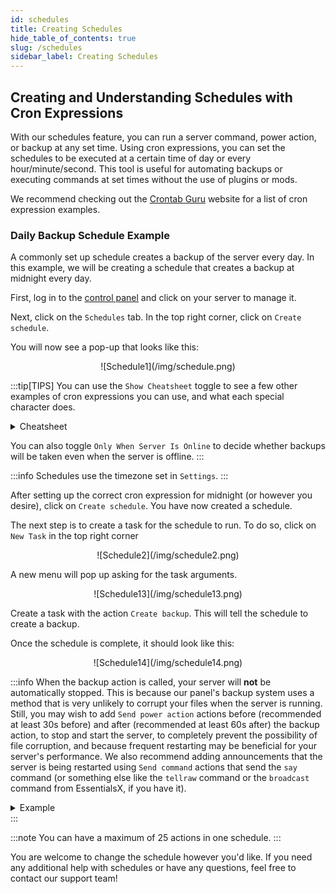 ```yaml
---
id: schedules
title: Creating Schedules
hide_table_of_contents: true
slug: /schedules
sidebar_label: Creating Schedules
---
```

## Creating and Understanding Schedules with Cron Expressions
With our schedules feature, you can run a server command, power action, or backup at any set time. Using cron expressions, you can set the schedules to be executed at a certain time of day or every hour/minute/second. This tool is useful for automating backups or executing commands at set times without the use of plugins or mods.

We recommend checking out the [Crontab Guru](https://crontab.guru/examples.html) website for a list of cron expression examples.

### Daily Backup Schedule Example
A commonly set up schedule creates a backup of the server every day. In this example, we will be creating a schedule that creates a backup at midnight every day.

First, log in to the [control panel](https://control.stelhosting.com/) and click on your server to manage it.

Next, click on the `Schedules` tab. In the top right corner, click on `Create schedule`.

You will now see a pop-up that looks like this:

<center>![Schedule1](/img/schedule.png)</center>

:::tip[TIPS]
You can use the `Show Cheatsheet` toggle to see a few other examples of cron expressions you can use, and what each special character does.
<details>
  <summary>Cheatsheet</summary>
  ![Schedule15](/img/schedule15.png)
</details>

You can also toggle `Only When Server Is Online` to decide whether backups will be taken even when the server is offline.
:::

:::info
Schedules use the timezone set in `Settings`.
:::

After setting up the correct cron expression for midnight (or however you desire), click on `Create schedule`. You have now created a schedule.

The next step is to create a task for the schedule to run. To do so, click on `New Task` in the top right corner

<center>![Schedule2](/img/schedule2.png)</center>

A new menu will pop up asking for the task arguments. 

<center>![Schedule13](/img/schedule13.png)</center>

Create a task with the action `Create backup`. This will tell the schedule to create a backup.

Once the schedule is complete, it should look like this:

<center>![Schedule14](/img/schedule14.png)</center>

:::info
When the backup action is called, your server will **not** be automatically stopped. This is because our panel's backup system uses a method that is very unlikely to corrupt your files when the server is running. Still, you may wish to add `Send power action` actions before (recommended at least 30s before) and after (recommended at least 60s after) the backup action, to stop and start the server, to completely prevent the possibility of file corruption, and because frequent restarting may be beneficial for your server's performance. We also recommend adding announcements that the server is being restarted using `Send command` actions that send the `say` command (or something else like the `tellraw` command or the `broadcast` command from EssentialsX, if you have it).

<details>
<summary>Example</summary>

In this example, we will be creating an announcement 60 seconds before the backup is taken.

<center>![Schedule3](/img/schedule3.png)</center>

In the menu, make sure the action is set to `Send command`. The payload is the command that the schedule sends. In this case, we want the schedule to send a message to the server that the server will be restarting in 60 seconds. In the payload section, enter `say Server restarting in 60 seconds...`. The time offset for this task is `0` since it should be called as soon as the schedule is run.

<center>![Schedule4](/img/schedule4.png)</center>

Next, create another task with the same action and with a new payload: `say Server restarting in 30 seconds...`. The time offset should now be `30` since the schedule is sending this command 30 seconds later.

<center>![Schedule5](/img/schedule5.png)</center>

The next task is to announce that the server restarts in 10 seconds. The new payload command will be `say Server restarting in 10 seconds` with a time offset of `20` seconds. The time offset is 20 seconds since we must wait 20 seconds after the 30-second message is sent since we will now be counting down from 10 seconds.

<center>![Schedule6](/img/schedule6.png)</center>

And now, the next task is at the 5-second mark. Payload: `say Server restarting in 5 seconds`; Time offset: `5`

<center>![Schedule7](/img/schedule7.png)</center>

The task will now begin counting down from 5 to 1. Payload: `say Server restarting in 4 seconds`; Time offset: `1`

Repeat this step 3 more times for `3`, `2`, and `1`. The time offset is still `1`.

<center>![Schedule8](/img/schedule8.png)</center>

The last message that the server sends should be the restart announcement. Here, the payload is `say Server restarting...`

<center>![Schedule10](/img/schedule10.png)</center>

To stop the server before the backup, add a task with the `Send power action` action, with the payload: `Stop the server`. Time offset: `1`

<center>![Schedule11](/img/schedule11.png)</center>

After that task, create a task with the action `Create backup`. This will tell the schedule to create a backup after all the messages have been sent. The time offset should be at least `30` seconds.

<center>![Schedule12](/img/schedule12.png)</center>

To start the server after the backup, add a task with the `Send power action` action, with the payload: `Start the server`. The time offset should be at least `60` seconds.

Once the schedule is complete, it should look like this:

<center>![Schedule9](/img/schedule9.png)</center>
</details>
:::

:::note
You can have a maximum of 25 actions in one schedule.
:::

You are welcome to change the schedule however you'd like. If you need any additional help with schedules or have any questions, feel free to contact our support team!
